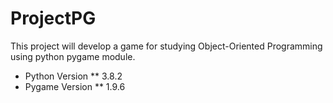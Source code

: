 # ProjectPG
This project will develop a game for studying Object-Oriented Programming using python pygame module.

* Python Version
** 3.8.2
* Pygame Version
** 1.9.6
